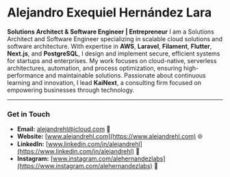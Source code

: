 # Alejandro Exequiel Hernández Lara

**Solutions Architect & Software Engineer | Entrepreneur**
I am a Solutions Architect and Software Engineer specializing in scalable cloud solutions and software architecture. With expertise in **AWS**, **Laravel**, **Filament**, **Flutter**, **Next.js**, and **PostgreSQL**, I design and implement secure, efficient systems for startups and enterprises. My work focuses on cloud-native, serverless architectures, automation, and process optimization, ensuring high-performance and maintainable solutions. Passionate about continuous learning and innovation, I lead **KaiNext**, a consulting firm focused on empowering businesses through technology.

---

### Get in Touch

- **Email:** [alejandrehl@icloud.com](mailto:alejandrehl@icloud.com) 📧
- **Website:** [www.alejandrehl.com](https://www.alejandrehl.com) 🌐
- **LinkedIn:** [www.linkedin.com/in/alejandrehl](https://www.linkedin.com/in/alejandrehl) 🔗
- **Instagram:** [www.instagram.com/alehernandezlabs](https://www.instagram.com/alehernandezlabs) 📸
